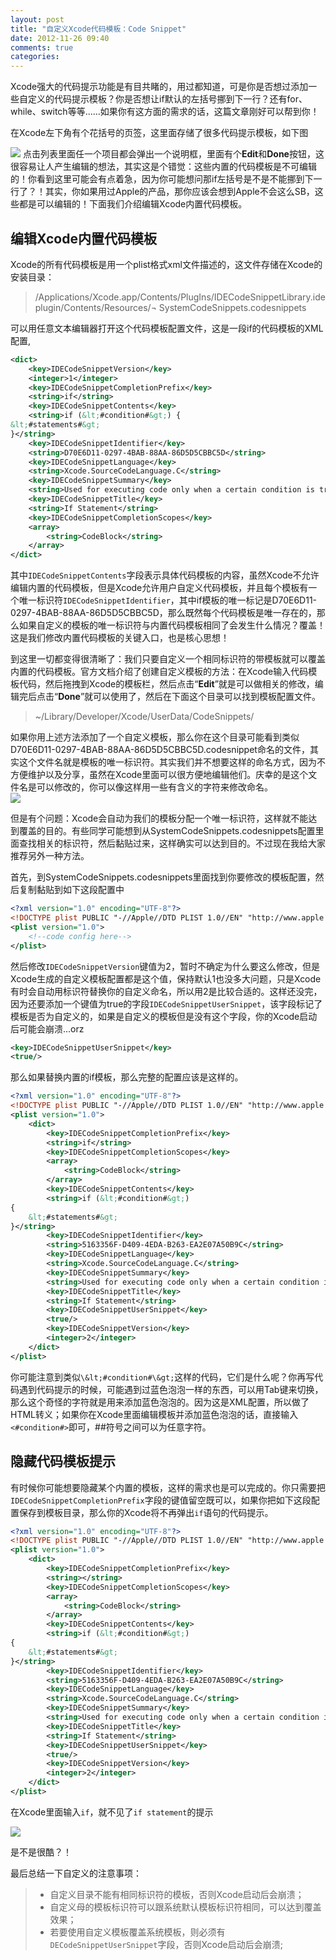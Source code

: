 ```yaml
---
layout: post
title: "自定义Xcode代码模板：Code Snippet"
date: 2012-11-26 09:40
comments: true
categories: 
---
```


Xcode强大的代码提示功能是有目共睹的，用过都知道，可是你是否想过添加一些自定义的代码提示模板？你是否想让if默认的左括号挪到下一行？还有for、while、switch等等……如果你有这方面的需求的话，这篇文章刚好可以帮到你！ <!--more-->  

在Xcode左下角有个花括号的页签，这里面存储了很多代码提示模板，如下图 

![](/assets/images/customize-xcode-snippet/fig01.png)
点击列表里面任一个项目都会弹出一个说明框，里面有个**Edit**和**Done**按钮，这很容易让人产生编辑的想法，其实这是个错觉：这些内置的代码模板是不可编辑的！你看到这里可能会有点着急，因为你可能想问那if左括号是不是不能挪到下一行了？！其实，你如果用过Apple的产品，那你应该会想到Apple不会这么SB，这些都是可以编辑的！下面我们介绍编辑Xcode内置代码模板。

## 编辑Xcode内置代码模板
Xcode的所有代码模板是用一个plist格式xml文件描述的，这文件存储在Xcode的安装目录：

>/Applications/Xcode.app/Contents/PlugIns/IDECodeSnippetLibrary.ideplugin/Contents/Resources/¬
>SystemCodeSnippets.codesnippets

可以用任意文本编辑器打开这个代码模板配置文件，这是一段if的代码模板的XML配置,

```xml
<dict>
    <key>IDECodeSnippetVersion</key>
    <integer>1</integer>
    <key>IDECodeSnippetCompletionPrefix</key>
    <string>if</string>
    <key>IDECodeSnippetContents</key>
    <string>if (&lt;#condition#&gt;) {
&lt;#statements#&gt;
}</string>
    <key>IDECodeSnippetIdentifier</key>
    <string>D70E6D11-0297-4BAB-88AA-86D5D5CBBC5D</string>
    <key>IDECodeSnippetLanguage</key>
    <string>Xcode.SourceCodeLanguage.C</string>
    <key>IDECodeSnippetSummary</key>
    <string>Used for executing code only when a certain condition is true.</string>
    <key>IDECodeSnippetTitle</key>
    <string>If Statement</string>
    <key>IDECodeSnippetCompletionScopes</key>
    <array>
        <string>CodeBlock</string>
    </array>
</dict>
```

其中`IDECodeSnippetContents`字段表示具体代码模板的内容，虽然Xcode不允许编辑内置的代码模板，但是Xcode允许用户自定义代码模板，并且每个模板有一个唯一标识符`IDECodeSnippetIdentifier`，其中if模板的唯一标记是D70E6D11-0297-4BAB-88AA-86D5D5CBBC5D，那么既然每个代码模板是唯一存在的，那么如果自定义的模板的唯一标识符与内置代码模板相同了会发生什么情况？覆盖！这是我们修改内置代码模板的关键入口，也是核心思想！  

到这里一切都变得很清晰了：我们只要自定义一个相同标识符的带模板就可以覆盖内置的代码模板。官方文档介绍了创建自定义模板的方法：在Xcode输入代码模板代码，然后拖拽到Xcode的模板栏，然后点击“**Edit**”就是可以做相关的修改，编辑完后点击“**Done**”就可以使用了，然后在下面这个目录可以找到模板配置文件。

>~/Library/Developer/Xcode/UserData/CodeSnippets/

如果你用上述方法添加了一个自定义模板，那么你在这个目录可能看到类似D70E6D11-0297-4BAB-88AA-86D5D5CBBC5D.codesnippet命名的文件，其实这个文件名就是模板的唯一标识符。其实我们并不想要这样的命名方式，因为不方便维护以及分享，虽然在Xcode里面可以很方便地编辑他们。庆幸的是这个文件名是可以修改的，你可以像这样用一些有含义的字符来修改命名。  
![](/assets/images/customize-xcode-snippet/fig02.png)

但是有个问题：Xcode会自动为我们的模板分配一个唯一标识符，这样就不能达到覆盖的目的。有些同学可能想到从SystemCodeSnippets.codesnippets配置里面查找相关的标识符，然后黏贴过来，这样确实可以达到目的。不过现在我给大家推荐另外一种方法。  

首先，到SystemCodeSnippets.codesnippets里面找到你要修改的模板配置，然后复制黏贴到如下这段配置中 

```xml
<?xml version="1.0" encoding="UTF-8"?>
<!DOCTYPE plist PUBLIC "-//Apple//DTD PLIST 1.0//EN" "http://www.apple.com/DTDs/PropertyList-1.0.dtd">
<plist version="1.0">
	<!--code config here-->
</plist>
```

然后修改`IDECodeSnippetVersion`键值为2，暂时不确定为什么要这么修改，但是Xcode生成的自定义模板配置都是这个值，保持默认1也没多大问题，只是Xcode有时会自动用标识符替换你的自定义命名，所以用2是比较合适的。这样还没完，因为还要添加一个键值为true的字段`IDECodeSnippetUserSnippet`，该字段标记了模板是否为自定义的，如果是自定义的模板但是没有这个字段，你的Xcode启动后可能会崩溃...orz

```xml
<key>IDECodeSnippetUserSnippet</key>
<true/>
```

那么如果替换内置的if模板，那么完整的配置应该是这样的。

```xml
<?xml version="1.0" encoding="UTF-8"?>
<!DOCTYPE plist PUBLIC "-//Apple//DTD PLIST 1.0//EN" "http://www.apple.com/DTDs/PropertyList-1.0.dtd">
<plist version="1.0">
	<dict>
		<key>IDECodeSnippetCompletionPrefix</key>
		<string>if</string>
		<key>IDECodeSnippetCompletionScopes</key>
		<array>
			<string>CodeBlock</string>
		</array>
		<key>IDECodeSnippetContents</key>
		<string>if (&lt;#condition#&gt;) 
{
    &lt;#statements#&gt;
}</string>
		<key>IDECodeSnippetIdentifier</key>
		<string>5163356F-D409-4EDA-B263-EA2E07A50B9C</string>
		<key>IDECodeSnippetLanguage</key>
		<string>Xcode.SourceCodeLanguage.C</string>
		<key>IDECodeSnippetSummary</key>
		<string>Used for executing code only when a certain condition is true.</string>
		<key>IDECodeSnippetTitle</key>
		<string>If Statement</string>
		<key>IDECodeSnippetUserSnippet</key>
		<true/>
		<key>IDECodeSnippetVersion</key>
		<integer>2</integer>
	</dict>
</plist>

```

你可能注意到类似`\&lt;#condition#\&gt;`这样的代码，它们是什么呢？你再写代码遇到代码提示的时候，可能遇到过蓝色泡泡一样的东西，可以用Tab键来切换，那么这个奇怪的字符就是用来添加蓝色泡泡的。因为这是XML配置，所以做了HTML转义；如果你在Xcode里面编辑模板并添加蓝色泡泡的话，直接输入`<#condition#>`即可，##符号之间可以为任意字符。

## 隐藏代码模板提示

有时候你可能想要隐藏某个内置的模板，这样的需求也是可以完成的。你只需要把`IDECodeSnippetCompletionPrefix`字段的键值留空既可以，如果你把如下这段配置保存到模板目录，那么你的Xcode将不再弹出`if`语句的代码提示。

```xml
<?xml version="1.0" encoding="UTF-8"?>
<!DOCTYPE plist PUBLIC "-//Apple//DTD PLIST 1.0//EN" "http://www.apple.com/DTDs/PropertyList-1.0.dtd">
<plist version="1.0">
	<dict>
		<key>IDECodeSnippetCompletionPrefix</key>
		<string></string>
		<key>IDECodeSnippetCompletionScopes</key>
		<array>
			<string>CodeBlock</string>
		</array>
		<key>IDECodeSnippetContents</key>
		<string>if (&lt;#condition#&gt;) 
{
    &lt;#statements#&gt;
}</string>
		<key>IDECodeSnippetIdentifier</key>
		<string>5163356F-D409-4EDA-B263-EA2E07A50B9C</string>
		<key>IDECodeSnippetLanguage</key>
		<string>Xcode.SourceCodeLanguage.C</string>
		<key>IDECodeSnippetSummary</key>
		<string>Used for executing code only when a certain condition is true.</string>
		<key>IDECodeSnippetTitle</key>
		<string>If Statement</string>
		<key>IDECodeSnippetUserSnippet</key>
		<true/>
		<key>IDECodeSnippetVersion</key>
		<integer>2</integer>
	</dict>
</plist>

```

在Xcode里面输入`if`，就不见了`if statement`的提示

![](/assets/images/customize-xcode-snippet/fig03.png)

是不是很酷？！  

最后总结一下自定义的注意事项：

>* 自定义目录不能有相同标识符的模板，否则Xcode启动后会崩溃；
>* 自定义母的模板标识符可以跟系统默认模板标识符相同，可以达到覆盖效果；
>* 若要使用自定义模板覆盖系统模板，则必须有`DECodeSnippetUserSnippet`字段，否则Xcode启动后会崩溃;



